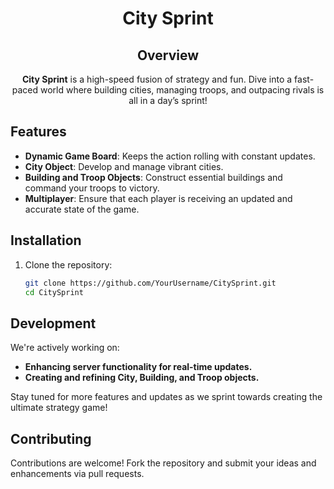 <div align="center">

# City Sprint

## Overview
**City Sprint** is a high-speed fusion of strategy and fun. Dive into a fast-paced world where building cities, managing troops, and outpacing rivals is all in a day’s sprint!
</div>

## Features
- **Dynamic Game Board**: Keeps the action rolling with constant updates.
- **City Object**: Develop and manage vibrant cities.
- **Building and Troop Objects**: Construct essential buildings and command your troops to victory.
- **Multiplayer**: Ensure that each player is receiving an updated and accurate state of the game.

## Installation
1. Clone the repository:
   ```bash
   git clone https://github.com/YourUsername/CitySprint.git
   cd CitySprint
   
## Development
We're actively working on:
- **Enhancing server functionality for real-time updates.**
- **Creating and refining City, Building, and Troop objects.**

Stay tuned for more features and updates as we sprint towards creating the ultimate strategy game!

## Contributing
Contributions are welcome! Fork the repository and submit your ideas and enhancements via pull requests.
